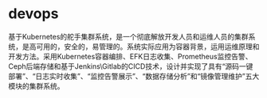 # devops
基于Kubernetes的舵手集群系统，是一个彻底解放开发人员和运维人员的集群系统，是高可用的，安全的，易管理的。系统实际应用为容器背景，运用运维原理和开发方法。采用Kubernetes容器编排、EFK日志收集、Prometheus监控告警、Ceph后端存储和基于Jenkins\Gitlab的CICD技术，设计并实现了具有“源码一键部署”、“日志实时收集”、“监控告警展示”、“数据存储分析”和“镜像管理维护”五大模块的集群系统。
